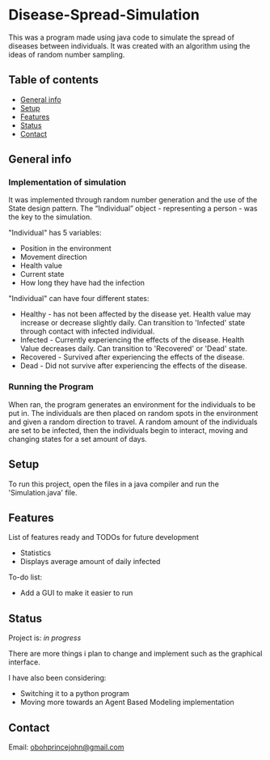 # Disease-Spread-Simulation
This was a program made using java code to simulate the spread of diseases between individuals. It was created with an algorithm using the ideas of random number sampling. 

## Table of contents
* [General info](#general-info)
* [Setup](#setup)
* [Features](#features)
* [Status](#status)
* [Contact](#contact)

## General info
### Implementation of simulation

It was implemented through random number generation and the use of the State design pattern. The “Individual” object - representing a person - was the key to the simulation. 

"Individual" has 5 variables:
* Position in the environment
* Movement direction
* Health value 
* Current state
* How long they have had the infection

"Individual" can have four different states:
* Healthy -  has not been affected by the disease yet. Health value may increase or decrease slightly daily. Can transition to 'Infected' state through contact with infected individual.
* Infected - Currently experiencing the effects of the disease. Health Value decreases daily. Can transition to 'Recovered' or 'Dead' state.
* Recovered - Survived after experiencing the effects of the disease.
* Dead - Did not survive after experiencing the effects of the disease.

### Running the Program
When ran, the program generates an environment for the individuals to be put in. The individuals are then placed on random spots in the environment and given a random direction to travel. A random amount of the individuals are set to be infected, then the individuals begin to interact, moving and changing states for a set amount of days.

## Setup
To run this project, open the files in a java compiler and run the 'Simulation.java' file.

## Features
List of features ready and TODOs for future development
* Statistics
* Displays average amount of daily infected

To-do list:
* Add a GUI to make it easier to run

## Status
Project is: _in progress_

There are more things i plan to change and implement such as the graphical interface.

I have also been considering:
* Switching it to a python program
* Moving more towards an Agent Based Modeling implementation

## Contact
Email: obohprincejohn@gmail.com
